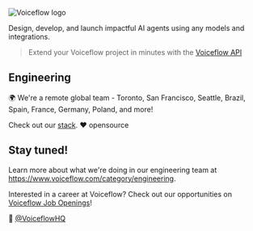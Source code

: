 ![Voiceflow logo](https://github-production-user-asset-6210df.s3.amazonaws.com/5643574/314069203-37d00c68-e874-47be-963d-54c599fe383d.png?X-Amz-Algorithm=AWS4-HMAC-SHA256&X-Amz-Credential=AKIAVCODYLSA53PQK4ZA%2F20240319%2Fus-east-1%2Fs3%2Faws4_request&X-Amz-Date=20240319T132311Z&X-Amz-Expires=300&X-Amz-Signature=df346d6d499a8eb0180a28b0e13d2a4e95ef8b007dde5364eb4575db1bdc1cdc&X-Amz-SignedHeaders=host&actor_id=5643574&key_id=0&repo_id=365090180)

Design, develop, and launch impactful AI agents using any models and integrations.

> Extend your Voiceflow project in minutes with the [Voiceflow API](https://github.com/voiceflow/api-examples)

## Engineering

🌍 We're a remote global team - Toronto, San Francisco, Seattle, Brazil, Spain, France, Germany, Poland, and more!

Check out our [stack](https://stackshare.io/voiceflow/voiceflow). ❤️ opensource
## Stay tuned!

Learn more about what we're doing in our engineering team at https://www.voiceflow.com/category/engineering.

Interested in a career at Voiceflow? Check out our opportunities on [Voiceflow Job Openings](https://angel.co/company/voiceflow/jobs)!

:wave: [@VoiceflowHQ](https://twitter.com/VoiceflowHQ)

